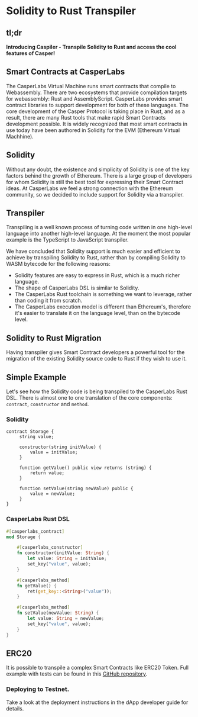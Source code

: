 # Solidity to Rust Transpiler

## tl;dr 
**Introducing Caspiler - Transpile Solidity to Rust and access the cool features of Casper!**

## Smart Contracts at CasperLabs
The CasperLabs Virtual Machine runs smart contracts that compile to Webassembly. There are two ecosystems that provide compilation targets for webassembly: Rust and AssemblyScript.  CasperLabs provides smart contract libraries to support development for both of these languages. The core development of the Casper Protocol is taking place in Rust, and as a result, there are many Rust tools that make rapid Smart Contracts development possible. It is widely recognized that most smart contracts in use today have been authored in Solidity for the EVM (Ethereum Virtual Machhine).

## Solidity
Without any doubt, the existence and simplicity of Solidity is one of the key factors behind the growth of Ethereum. There is a large group of developers for whom Solidity is still the best tool for expressing their Smart Contract ideas. At CasperLabs we feel a strong connection with the Ethereum community, so we decided to include support for Solidity via a transpiler.

## Transpiler
Transpiling is a well known process of turning code written in one high-level language into another high-level language. At the moment the most popular example is the TypeScript to JavaScript transpiler. 

We have concluded that Solidity support is much easier and efficient to achieve by transpiling Solidity to Rust, rather than by compiling Solidity to WASM bytecode for the following reasons:
* Solidity features are easy to express in Rust, which is a much richer language.
* The shape of CasperLabs DSL is similar to Solidity.
* The CasperLabs Rust toolchain is something we want to leverage, rather than coding it from scratch.
* The CasperLabs execution model is different than Ethereum's, therefore it's easier to translate it on the language level, than on the bytecode level.

## Solidity to Rust Migration
Having transpiler gives Smart Contract developers a powerful tool for the migration of the existing Solidity source code to Rust if they wish to use it.

## Simple Example
Let's see how the Solidity code is being transpiled to the CasperLabs Rust DSL.
There is almost one to one translation of the core components: `contract`, `constructor` and `method`. 

### Solidity
```Solidity
contract Storage {
     string value;

     constructor(string initValue) {
         value = initValue;
     }

     function getValue() public view returns (string) {
         return value;
     }

     function setValue(string newValue) public {
         value = newValue;
     }
}
```

### CasperLabs Rust DSL
```Rust
#[casperlabs_contract]
mod Storage {

    #[casperlabs_constructor]
    fn constructor(initValue: String) {
        let value: String = initValue;
        set_key("value", value);
    }

    #[casperlabs_method]
    fn getValue() {
        ret(get_key::<String>("value"));
    }

    #[casperlabs_method]
    fn setValue(newValue: String) {
        let value: String = newValue;
        set_key("value", value);
    }
}
```

## ERC20
It is possible to transpile a complex Smart Contracts like ERC20 Token.
Full example with tests can be found in this [GitHub repository](https://github.com/casper-ecosystem/erc20-solidity).

### Deploying to Testnet.
Take a look at the deployment instructions in the dApp developer guide for details.
